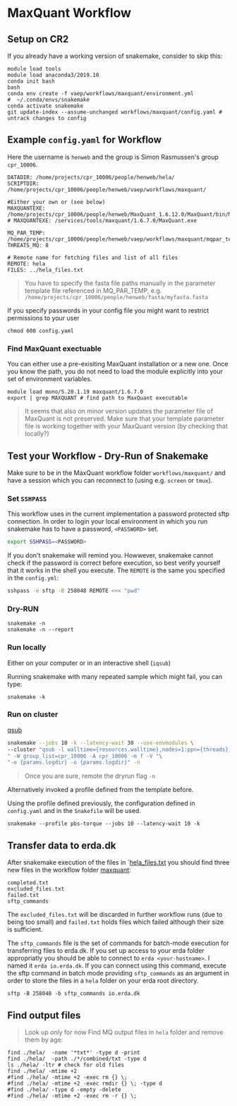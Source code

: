 # MaxQuant Workflow

## Setup on CR2 
If you already have a working version of snakemake, consider to skip this:
```
module load tools
module load anaconda3/2019.10
conda init bash
bash
conda env create -f vaep/workflows/maxquant/environment.yml 
#  ~/.conda/envs/snakemake
conda activate snakemake
git update-index --assume-unchanged workflows/maxquant/config.yaml # untrack changes to config
```

## Example `config.yaml` for Workflow
Here the username is `henweb` and the group is Simon Rasmussen's group `cpr_10006`.

```
DATADIR: /home/projects/cpr_10006/people/henweb/hela/
SCRIPTDIR: /home/projects/cpr_10006/people/henweb/vaep/workflows/maxquant/

#Either your own or (see below)
MAXQUANTEXE: /home/projects/cpr_10006/people/henweb/MaxQuant_1.6.12.0/MaxQuant/bin/MaxQuantCmd.exe
# MAXQUANTEXE: /services/tools/maxquant/1.6.7.0/MaxQuant.exe

MQ_PAR_TEMP: /home/projects/cpr_10006/people/henweb/vaep/workflows/maxquant/mqpar_template_1.6.xml
THREATS_MQ: 8

# Remote name for fetching files and list of all files
REMOTE: hela  
FILES: ../hela_files.txt
```

> You have to specify the fasta file paths manually in the parameter template file
> referenced in MQ_PAR_TEMP, e.g. `/home/projects/cpr_10006/people/henweb/fasta/myfasta.fasta`

If you specify passwords in your config file you might want to restrict permissions to your user
```
chmod 600 config.yaml
```

### Find MaxQuant exectuable
You can either use a pre-exisiting MaxQuant installation or a  new one.
Once you know the path, you do not need to load the module explicitly 
into your set of environment variables.
```
module load mono/5.20.1.19 maxquant/1.6.7.0
export | grep MAXQUANT # find path to MaxQuant executable
```

> It seems that also on minor version updates the parameter file of MaxQuant is
> not preserved. Make sure that your template parameter file is working together
> with your MaxQuant version (by checking that locally?)

## Test your Workflow - Dry-Run of Snakemake

Make sure to be in the MaxQuant workflow folder `workflows/maxquant/` and 
have a session which you can reconnect to (using e.g. `screen` or `tmux`).

### Set `SSHPASS`
This workflow uses in the current implementation a password protected sftp 
connection. In order to login your local environment in which you run 
snakemake has to have a password,  `<PASSWORD>` set.

```bash
export SSHPASS=<PASSWORD>
```
If you don't snakemake will remind you. 
Howwever, snakemake cannot check if the password is correct 
before execution, so best verify yourself that it works in the shell you execute.
The `REMOTE` is the same you specified in the `config.yml`:

```bash
sshpass -e sftp -B 258048 REMOTE <<< "pwd" 
```

### Dry-RUN

```
snakemake -n
snakemake -n --report
```

### Run locally

Either on your computer or in an interactive shell (`iqsub`)

Running snakemake with many repeated sample which might fail, you can type:
```
snakemake -k
```

### Run on cluster

[qsub](http://docs.adaptivecomputing.com/torque/4-0-2/Content/topics/commands/qsub.htm)

```bash
snakemake --jobs 10 -k --latency-wait 30 --use-envmodules \
--cluster "qsub -l walltime={resources.walltime},nodes=1:ppn={threads},mem={resources.mem_mb}mb"\
" -W group_list=cpr_10006 -A cpr_10006 -m f -V "\
"-e {params.logdir} -o {params.logdir}" -n
```
> Once you are sure, remote the dryrun flag `-n`

Alternatively invoked a profile defined from the template before. 

Using the profile defined previously, the configuration 
defined in `config.yaml` and in the `Snakefile` will be used.

```
snakemake --profile pbs-torque --jobs 10 --latency-wait 10 -k 
```

## Transfer data to erda.dk

After snakemake execution of the files in `[hela_files.txt](../hela_files.txt)
you should find three new files in the workflow folder [maxquant](vaep/workflows/maxquant):

```
completed.txt
excluded_files.txt
failed.txt
sftp_commands
```

The `excluded_files.txt` will be discarded in further workflow runs 
(due to being too small) and `failed.txt` holds 
files which failed although their size is sufficient.

The `sftp_commands` file is the set of commands for batch-mode execution for 
transferring files to erda.dk. If you set up access to your erda folder appropriatly
you should be able to connect to `erda <your-hostname>`. I named it `erda io.erda.dk`.
If you can connect using this command, execute the sftp command in batch mode providing
`sftp_commands` as an argument in order to store the files in a `hela` folder on your
erda root directory.

```
sftp -B 258048 -b sftp_commands io.erda.dk
```

## Find output files
> Look up only for now
Find MQ output files in `hela` folder and remove them by age:
```
find ./hela/  -name '*txt*' -type d -print
find ./hela/  -path ./*/combined/txt -type d
ls ./hela/ -ltr # check for old files
find ./hela/ -mtime +2 
#find ./hela/ -mtime +2 -exec rm {} \;
#find ./hela/ -mtime +2 -exec rmdir {} \; -type d
#find ./hela/ -type d -empty -delete
#find ./hela/ -mtime +2 -exec rm -r {} \; 
```